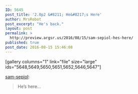 ```yaml
---
ID: 5645
post_title: '2.0p2 &#8211; He&#8217;s Here'
author: MrsRobot
post_excerpt: "He's back."
layout: post
permalink: >
  http://preview.argsr.us/2016/08/15/sam-sepiol-hes-here/
published: true
post_date: 2016-08-15 15:46:08
---
```

[gallery columns="1" link="file" size="large" ids="5648,5649,5650,5651,5652,5646,5647"]

<a class="tumblr_blog" href="http://sam-sepiol.tumblr.com/post/147214027999">sam-sepiol</a>:
<blockquote>He’s here…</blockquote>